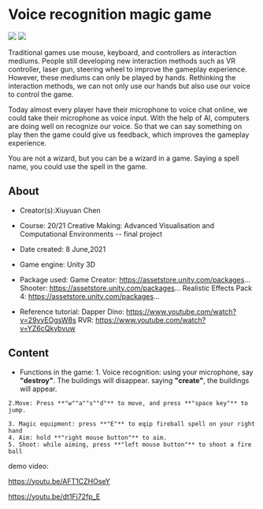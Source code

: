 # Voice recognition magic game

<img src="/img/2.png">

<img src="/img/1.png">

Traditional games use mouse, keyboard, and controllers as interaction mediums. People still developing new interaction methods such as VR controller, laser gun, steering wheel to improve the gameplay experience. However, these mediums can only be played by hands. Rethinking the interaction methods, we can not only use our hands but also use our voice to control the game. 

Today almost every player have their microphone to voice chat online, we could take their microphone as voice input. With the help of AI, computers are doing well on recognize our voice. So that we can say something on play then the game could give us feedback, which improves the gameplay experience.

You are not a wizard, but you can be a wizard in a game. Saying a spell name, you could use the spell in the game.

## About

* Creator(s):Xiuyuan Chen
* Course:
20/21 Creative Making: Advanced Visualisation and Computational Environments
-- final project
* Date created: 8 June,2021
* Game engine: Unity 3D
* Package used:
Game Creator: 
https://assetstore.unity.com/packages...
Shooter: 
https://assetstore.unity.com/packages...
Realistic Effects Pack 4: 
https://assetstore.unity.com/packages...

* Reference tutorial:
Dapper Dino: https://www.youtube.com/watch?v=29vyEOgsW8s
RVR: https://www.youtube.com/watch?v=YZ6cQkybvuw

## Content
   * Functions in the game:
    1. Voice recognition: 
using your microphone, say **"destroy"**. The buildings will disappear.
saying **"create"**, the buildings will appear.

    2.Move: Press **"w""a""s""d"** to move, and press **"space key"** to jump.

    3. Magic equipment: press **"E"** to eqip fireball spell on your right hand
    4. Aim: hold **"right mouse button"** to aim.
    5. Shoot: while aiming, press **"left mouse button"** to shoot a fire ball


demo video:

https://youtu.be/AFT1CZHOseY

https://youtu.be/dt1Fj72fp_E
